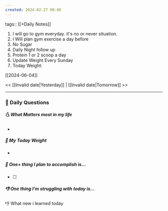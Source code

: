 ```yaml
---
created: 2024-02-27 00:08
---
```

tags:: [[+Daily Notes]]

1. I will go to gym everyday. it's no or never situation.
2. I Will plan gym exercise a day before
3. No Sugar
4. Daily Night follow up
5. Protein 1 or 2 scoop a day
6. Update Weight Every Sunday
7. Today Weight: 

[[2024-06-04]]



<< [[Invalid date|Yesterday]] | [[Invalid date|Tomorrow]] >>

---
### 📅 Daily Questions
##### 🌜 What Matters most in my life
- 

##### 🙌 My Today Weight
- 

##### 🚀 One+ thing I plan to accomplish is...
- [ ] 

##### 👎 One thing I'm struggling with today is...


👎 What new i learned today
